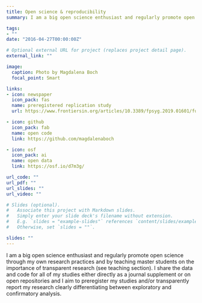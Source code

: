 ```yaml
---
title: Open science & reproducibility
summary: I am a big open science enthusiast and regularly promote open science through my own research practices and by teaching master students on the importance of transparent research (see teaching section). I share the data and code for all of my studies either directly as a journal supplement or on open repositories and I aim to preregister my studies and/or transparently report my research clearly differentiating between exploratory and confirmatory analysis.

tags:
- ""
date: "2016-04-27T00:00:00Z"

# Optional external URL for project (replaces project detail page).
external_link: ""

image:
  caption: Photo by Magdalena Boch
  focal_point: Smart

links:
- icon: newspaper
  icon_pack: fas
  name: preregistered replication study
  url: https://www.frontiersin.org/articles/10.3389/fpsyg.2019.01601/full

- icon: github
  icon_pack: fab
  name: open code
  link: https://github.com/magdalenaboch

- icon: osf
  icon_pack: ai
  name: open data
  link: https://osf.io/d7m3g/

url_code: ""
url_pdf: ""
url_slides: ""
url_video: ""

# Slides (optional).
#   Associate this project with Markdown slides.
#   Simply enter your slide deck's filename without extension.
#   E.g. `slides = "example-slides"` references `content/slides/example-slides.md`.
#   Otherwise, set `slides = ""`.

slides: ""
---
```


I am a big open science enthusiast and regularly promote open science through my own research practices and by teaching master students on the importance of transparent research (see teaching section). I share the data and code for all of my studies either directly as a journal supplement or on open repositories and I aim to preregister my studies and/or transparently report my research clearly differentiating between exploratory and confirmatory analysis.
